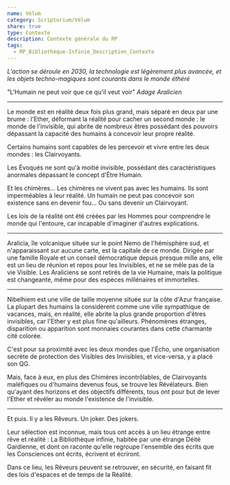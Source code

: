 ```yaml
---
name: Vélum
category: Scriptorium/Vélum
share: true
type: Contexte
description: Contexte générale du RP
tags:
  - RP_Bibliothèque-Infinie_Description_Contexte
---
```



_L'action se déroule en 2030, la technologie est légèrement plus avancée, et les objets techno-magiques sont courants dans le monde éthéré_

"L'Humain ne peut voir que ce qu'il veut voir" _Adage Aralicien_

---

Le monde est en réalité deux fois plus grand, mais séparé en deux par une brume : l'Ether, déformant la réalité pour cacher un second monde : le monde de l'invisible, qui abrite de nombreux êtres possédant des pouvoirs dépassant la capacité des humains à concevoir leur propre réalité.

Certains humains sont capables de les percevoir et vivre entre les deux mondes : les Clairvoyants.

Les Évoqués ne sont qu'à moitié invisible, possédant des caractéristiques anormales dépassant le concept d'Être Humain.

Et les chimères... Les chimères ne vivent pas avec les humains. Ils sont imperméables à leur réalité. Un humain ne peut pas concevoir son existence sans en devenir fou... Ou sans devenir un Clairvoyant.

Les lois de la réalité ont été créées par les Hommes pour comprendre le monde qui l'entoure, car incapable d'imaginer d'autres explications.

---

Aralicia, île volcanique située sur le point Nemo de l'hémisphère sud, et n'apparaissant sur aucune carte, est la capitale de ce monde. Dirigée par une famille Royale et un conseil démocratique depuis presque mille ans, elle est un lieu de réunion et repos pour les Invisibles, et ne se mêle pas de la vie Visible. Les Araliciens se sont retirés de la vie Humaine, mais la politique est changeante, même pour des espèces millénaires et immortelles.

---

Nibelhiem est une ville de taille moyenne située sur la côte d'Azur française. La plupart des humains la considèrent comme une ville sympathique de vacances, mais, en réalité, elle abrite la plus grande proportion d'êtres invisibles, car l'Ether y est plus fine qu'ailleurs. Phénomènes étranges, disparition ou apparition sont monnaies courantes dans cette charmante cité colorée.

C'est pour sa proximité avec les deux mondes que l'Écho, une organisation secrète de protection des Visibles des Invisibles, et vice-versa, y a placé son QG.

Mais, face à eux, en plus des Chimères incontrôlables, de Clairvoyants maléfiques ou d'humains devenus fous, se trouve les Révélateurs. Bien qu'ayant des horizons et des objectifs différents, tous ont pour but de lever l'Ether et révéler au monde l'existence de l'invisible.

---

Et puis. Il y a les Rêveurs. Un joker. Des jokers.

Leur sélection est inconnue, mais tous ont accès à un lieu étrange entre rêve et réalité : La Bibliothèque infinie, habitée par une étrange Déité Gardienne, et dont on raconte qu'elle regroupe l'ensemble des écrits que les Consciences ont écrits, écrivent et écriront.

Dans ce lieu, les Rêveurs peuvent se retrouver, en sécurité, en faisant fit des lois d'espaces et de temps de la Réalité.
